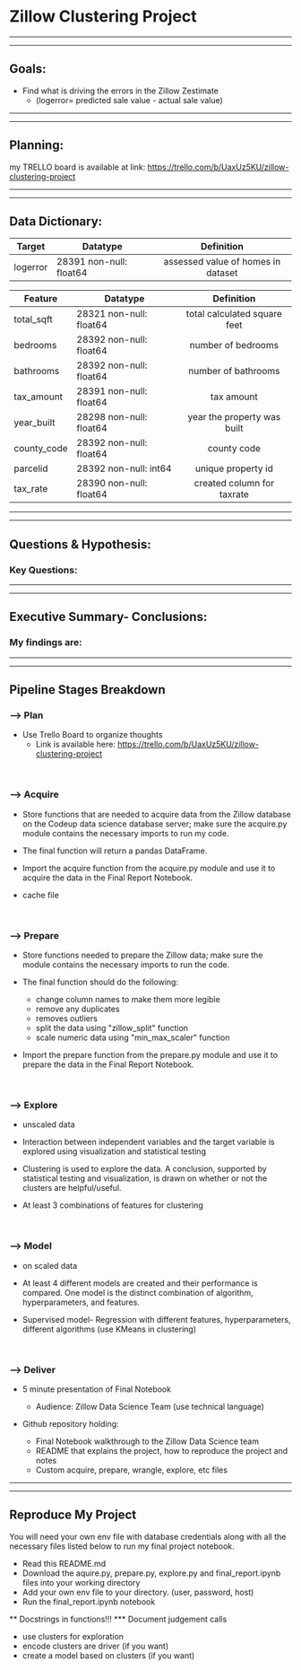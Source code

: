 # Zillow Clustering Project

_____________________________________________________________________________
___________________________________________________________________________________

## Goals:

- Find what is driving the errors in the Zillow Zestimate
    - (logerror= predicted sale value - actual sale value)

___________________________________________________________________________________
___________________________________________________________________________________


## Planning:

my TRELLO board is available at link: https://trello.com/b/UaxUz5KU/zillow-clustering-project

___________________________________________________________________________________
___________________________________________________________________________________


## Data Dictionary:

| Target          |       Datatype          |    Definition                      |
|-----------------|-------------------------|:----------------------------------:|
| logerror        | 28391 non-null: float64 | assessed value of homes in dataset | 


| Feature                 |       Datatype         |    Definition               |
|-------------------------|------------------------|:---------------------------:|
|total_sqft               |28321 non-null: float64 |total calculated square feet |
|bedrooms                 |28392 non-null: float64 |number of bedrooms           |
|bathrooms                |28392 non-null: float64 |number of bathrooms          |
|tax_amount               |28391 non-null: float64 |tax amount                   |
|year_built               |28298 non-null: float64 |year the property was built  |
|county_code              |28392 non-null: float64 |county code                  |
|parcelid                 |28392 non-null: int64   |unique property id           |
|tax_rate                 |28390 non-null: float64 |created column for taxrate   |

___________________________________________________________________________________
___________________________________________________________________________________

## Questions & Hypothesis:

### Key Questions:


___________________________________________________________________________________
___________________________________________________________________________________


## Executive Summary- Conclusions: 

### My findings are:



___________________________________________________________________________________
___________________________________________________________________________________

## Pipeline Stages Breakdown

### --> Plan

- Use Trello Board to organize thoughts
    - Link is available here: https://trello.com/b/UaxUz5KU/zillow-clustering-project

<br>

### --> Acquire

- Store functions that are needed to acquire data from the Zillow database on the Codeup data science database server; make sure the acquire.py module contains the necessary imports to run my code.

- The final function will return a pandas DataFrame.

- Import the acquire function from the acquire.py module and use it to acquire the data in the Final Report Notebook.

- cache file

<br>

### --> Prepare 

- Store functions needed to prepare the Zillow data; make sure the module contains the necessary imports to run the code. 

- The final function should do the following: 
    - change column names to make them more legible
    - remove any duplicates
    - removes outliers
    - split the data using "zillow_split" function
    - scale numeric data using "min_max_scaler" function
    
- Import the prepare function from the prepare.py module and use it to prepare the data in the Final Report Notebook.

<br>

### --> Explore

- unscaled data 

- Interaction between independent variables and the target variable is explored using visualization and statistical testing

- Clustering is used to explore the data. A conclusion, supported by statistical testing and visualization, is drawn on whether or not the clusters are helpful/useful. 

- At least 3 combinations of features for clustering


<br>

### --> Model 

- on scaled data

- At least 4 different models are created and their performance is compared. One model is the distinct combination of algorithm, hyperparameters, and features.

- Supervised model- Regression with different features, hyperparameters, different algorithms (use KMeans in clustering)

<br>

### --> Deliver

- 5 minute presentation of Final Notebook
    - Audience: Zillow Data Science Team (use technical language)

- Github repository holding:
    - Final Notebook walkthrough to the Zillow Data Science team
    - README that explains the project, how to reproduce the project and notes
    - Custom acquire, prepare, wrangle, explore, etc files


___________________________________________________________________________________
___________________________________________________________________________________

## Reproduce My Project

You will need your own env file with database credentials along with all the necessary files listed below to run my final project notebook.

- Read this README.md
- Download the aquire.py, prepare.py, explore.py and final_report.ipynb files into your working directory
- Add your own env file to your directory. (user, password, host)
- Run the final_report.ipynb notebook




** Docstrings in functions!!!
*** Document judgement calls 
- use clusters for exploration
- encode clusters are driver (if you want)
- create a model based on clusters (if you want)
